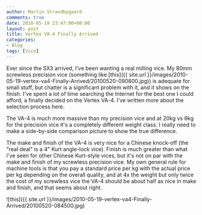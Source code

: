 ```yaml
---
author: Martin Strandbygaard
comments: true
date: 2010-05-19 23:47:00+00:00
layout: post
title: Vertex VA-4 Finally Arrived
categories:
- Blog
tags: [Vice]
---
```


Ever since the SX3 arrived, I've been wanting a real milling vice. My 80mm screwless precision vice (something like [this]({{ site.url }}/images/2010-05-19-vertex-va4-Finally-Arrived/20100520-090800.jpg)) is adequate for small stuff, but chatter is a significant problem with it, and it shows on the finish. I've spent a lot of time searching the Internet for the best one I could afford, a finally decided on the Vertex VA-4. I've written more about the selection process here.

The VA-4 is much more massive than my precision vice and at 20kg vs 6kg for the precision vice it's a completely different weight class. I really need to make a side-by-side comparison picture to show the true difference.

The make and finish of the VA-4 is very nice for a Chinese knock-off (the "real deal" is a 4" Kurt angle-lock vice). Finish is much greater than what I've seen for other Chinese Kurt-style vices, but it's not on par with the make and finish of my screwless precision vice. My own general rule for machine tools is that you pay a standard price per kg with the actual price per kg depending on the overall quality, and at 4x the weight but only twice the cost of my screwless vice the VA-4 should be about half as nice in make and finish, and that seems about right.

![this]({{ site.url }}/images/2010-05-19-vertex-va4-Finally-Arrived/20100520-084500.jpg)

